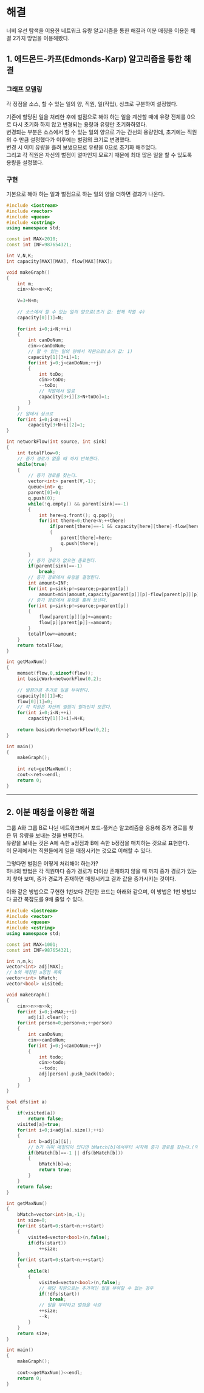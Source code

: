 # 해결 
너비 우선 탐색을 이용한 네트워크 유량 알고리즘을 통한 해결과 이분 매칭을 이용한 해결 2가지 방법을 이용해봤다.     

## 1. 에드몬드-카프(Edmonds-Karp) 알고리즘을 통한 해결 
### 그래프 모델링 
각 정점을 소스, 할 수 있는 일의 양, 직원, 일(작업), 싱크로 구분하여 설정했다.  

기존에 할당된 일을 처리한 후에 벌점으로 해야 하는 일을 계산할 때에 유량 전체를 0으로 다시 초기화 하지 않고 변경되는 용량과 유량만 초기화하였다.  
변경되는 부분은 소스에서 할 수 있는 일의 양으로 가는 간선의 용량인데, 초기에는 직원의 수 만큼 설정했다가 이후에는 벌점의 크기로 변경했다.  
변경 시 이미 유량을 흘려 보냈으므로 유량을 0으로 초기화 해주었다.  
그리고 각 직원은 자신의 벌점이 얼마인지 모르기 때문에 최대 많은 일을 할 수 있도록 용량을 설정했다.  

### 구현 
기본으로 해야 하는 일과 벌점으로 하는 일의 양을 더하면 결과가 나온다.  
```c++
#include <iostream>
#include <vector>
#include <queue>
#include <cstring>
using namespace std;

const int MAX=2010;
const int INF=987654321;

int V,N,K;
int capacity[MAX][MAX], flow[MAX][MAX];

void makeGraph()
{
    int m;
    cin>>N>>m>>K;
    
    V=3+N+m;
    
    // 소스에서 할 수 있는 일의 양으로(초기 값: 현재 직원 수)
    capacity[0][1]=N;
    
    for(int i=0;i<N;++i)
    {
        int canDoNum;
        cin>>canDoNum;
        // 할 수 있는 일의 양에서 직원으로(초기 값: 1)
        capacity[1][3+i]=1;
        for(int j=0;j<canDoNum;++j)
        {
            int toDo;
            cin>>toDo;
            --toDo;
            // 직원에서 일로
            capacity[3+i][3+N+toDo]=1;
        }
    }
    // 일에서 싱크로
    for(int i=0;i<m;++i)
        capacity[3+N+i][2]=1;
}

int networkFlow(int source, int sink)
{
    int totalFlow=0;
    // 증가 경로가 없을 때 까지 반복한다.
    while(true)
    {
        // 증가 경로를 찾는다. 
        vector<int> parent(V,-1);
        queue<int> q;
        parent[0]=0;
        q.push(0);
        while(!q.empty() && parent[sink]==-1)
        {
            int here=q.front(); q.pop();
            for(int there=0;there<V;++there)
                if(parent[there]==-1 && capacity[here][there]-flow[here][there]>0)
                {
                    parent[there]=here;
                    q.push(there);
                }
        }
        // 증가 경로가 없으면 종료한다.
        if(parent[sink]==-1)
            break;
        // 증가 경로에서 유량을 결정한다.  
        int amount=INF;
        for(int p=sink;p!=source;p=parent[p])
            amount=min(amount,capacity[parent[p]][p]-flow[parent[p]][p]);
        // 증가 경로에서 유량을 흘려 보낸다.
        for(int p=sink;p!=source;p=parent[p])
        {
            flow[parent[p]][p]+=amount;
            flow[p][parent[p]]-=amount;
        }
        totalFlow+=amount;
    }
    return totalFlow;
}

int getMaxNum()
{
    memset(flow,0,sizeof(flow));
    int basicWork=networkFlow(0,2);
    
    // 벌점만큼 추가로 일을 부여한다.
    capacity[0][1]=K;
    flow[0][1]=0;
    // 각 직원은 자신의 벌점이 얼마인지 모른다.
    for(int i=0;i<N;++i)
        capacity[1][3+i]=N+K;
    
    return basicWork+networkFlow(0,2);
}

int main()
{
    makeGraph();
    
    int ret=getMaxNum();
    cout<<ret<<endl;
    return 0;
}

```
--------
## 2. 이분 매칭을 이용한 해결 
그룹 A와 그룹 B로 나뉜 네트워크에서 포드-풀커슨 알고리즘을 응용해 증가 경로를 찾은 뒤 유량을 보내는 것을 반복한다.  
유량을 보내는 것은 A에 속한 a정점과 B에 속한 b정점을 매치하는 것으로 표현한다.  
이 문제에서는 직원들에게 일을 매칭시키는 것으로 이해할 수 있다.  

그렇다면 벌점은 어떻게 처리해야 하는가?  
하나의 방법은 각 직원마다 증가 경로가 더이상 존재하지 않을 때 까지 증가 경로가 있는지 찾아 보며, 증가 경로가 존재하면 매칭시키고 결과 값을 증가시키는 것이다.  

이와 같은 방법으로 구현한 1번보다 간단한 코드는 아래와 같으며, 이 방법은 1번 방법보다 공간 복잡도를 9배 줄일 수 있다.  
```c++
#include <iostream>
#include <vector>
#include <queue>
#include <cstring>
using namespace std;

const int MAX=1001;
const int INF=987654321;

int n,m,k;
vector<int> adj[MAX];
// b와 매칭된 a정점 목록
vector<int> bMatch;
vector<bool> visited;

void makeGraph()
{
    cin>>n>>m>>k;
    for(int i=0;i<MAX;++i)
        adj[i].clear();
    for(int person=0;person<n;++person)
    {
        int canDoNum;
        cin>>canDoNum;
        for(int j=0;j<canDoNum;++j)
        {
            int todo;
            cin>>todo;
            --todo;
            adj[person].push_back(todo);
        }
    }
}

bool dfs(int a)
{
    if(visited[a])
        return false;
    visited[a]=true;
    for(int i=0;i<adj[a].size();++i)
    {
        int b=adj[a][i];
        // b가 이미 매칭되어 있다면 bMatch[b]에서부터 시작해 증가 경로를 찾는다.(역방향으로 유량을 보내는 것과 비슷함)
        if(bMatch[b]==-1 || dfs(bMatch[b]))
        {
            bMatch[b]=a;
            return true;
        }
    }
    return false;
}

int getMaxNum()
{
    bMatch=vector<int>(m,-1);
    int size=0;
    for(int start=0;start<n;++start)
    {
        visited=vector<bool>(n,false);
        if(dfs(start))
            ++size;
    }
    for(int start=0;start<n;++start)
    {
        while(k)
        {
            visited=vector<bool>(n,false);
            // 해당 직원으로는 추가적인 일을 부여할 수 없는 경우
            if(!dfs(start))
                break;
            // 일을 부여하고 벌점을 삭감
            ++size;
            --k;
        }
    }
    return size;
}

int main()
{
    makeGraph();
    
    cout<<getMaxNum()<<endl;
    return 0;
}
```
